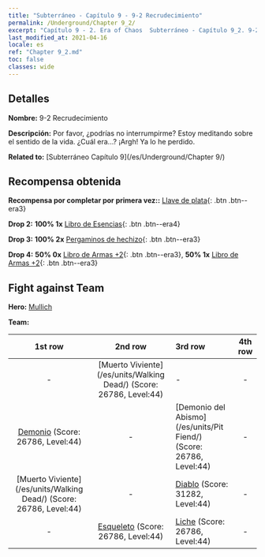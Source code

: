 ```yaml
---
title: "Subterráneo - Capítulo 9 - 9-2 Recrudecimiento"
permalink: /Underground/Chapter 9_2/
excerpt: "Capítulo 9 - 2. Era of Chaos  Subterráneo - Capítulo 9_2. 9-2 Recrudecimiento"
last_modified_at: 2021-04-16
locale: es
ref: "Chapter 9_2.md"
toc: false
classes: wide
---
```


## Detalles

 **Nombre:** 9-2 Recrudecimiento

 **Descripción:** Por favor, ¿podrías no interrumpirme? Estoy meditando sobre el sentido de la vida. ¿Cuál era...? ¡Argh! Ya lo he perdido.

 **Related to:** [Subterráneo Capítulo 9](/es/Underground/Chapter 9/)

## Recompensa obtenida

 **Recompensa por completar por primera vez::** [Llave de plata](/es/Items/con_693/){: .btn .btn--era3}

 **Drop 2:** **100% 1x** [Libro de Esencias](/es/Items/mat_39/){: .btn .btn--era4}

 **Drop 3:** **100% 2x** [Pergaminos de hechizo](/es/Items/con_694/){: .btn .btn--era3}

 **Drop 4:** **50% 0x** [Libro de Armas +2](/es/Items/mat_32/){: .btn .btn--era3}, **50% 1x** [Libro de Armas +2](/es/Items/mat_32/){: .btn .btn--era3}


## Fight against Team
 **Hero:** [Mullich](/es/heroes/Mullich/)

 **Team:**


  | 1st row | 2nd row | 3rd row | 4th row |
  |:----:|:----:|:----|:----:|
  | - | [Muerto Viviente](/es/units/Walking Dead/) (Score: 26786, Level:44)  | - | - |
  | [Demonio](/es/units/Demon/) (Score: 26786, Level:44)  | - | [Demonio del Abismo](/es/units/Pit Fiend/) (Score: 26786, Level:44)  | - |
  | [Muerto Viviente](/es/units/Walking Dead/) (Score: 26786, Level:44)  | - | [Diablo](/es/units/Devil/) (Score: 31282, Level:44)  | - |
  | - | [Esqueleto](/es/units/Skeleton/) (Score: 26786, Level:44)  | [Liche](/es/units/Lich/) (Score: 26786, Level:44)  | - |


